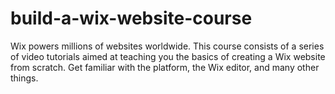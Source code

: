 # build-a-wix-website-course
Wix powers millions of websites worldwide. This course consists of a series of video tutorials aimed at teaching you the basics of creating a Wix website from scratch. Get familiar with the platform, the Wix editor, and many other things.
